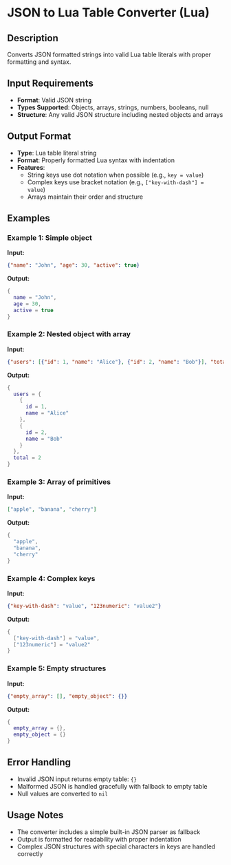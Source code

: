 # JSON to Lua Table Converter (Lua)

## Description
Converts JSON formatted strings into valid Lua table literals with proper formatting and syntax.

## Input Requirements
- **Format**: Valid JSON string
- **Types Supported**: Objects, arrays, strings, numbers, booleans, null
- **Structure**: Any valid JSON structure including nested objects and arrays

## Output Format
- **Type**: Lua table literal string
- **Format**: Properly formatted Lua syntax with indentation
- **Features**: 
  - String keys use dot notation when possible (e.g., `key = value`)
  - Complex keys use bracket notation (e.g., `["key-with-dash"] = value`)
  - Arrays maintain their order and structure

## Examples

### Example 1: Simple object
**Input:**
```json
{"name": "John", "age": 30, "active": true}
```
**Output:**
```lua
{
  name = "John",
  age = 30,
  active = true
}
```

### Example 2: Nested object with array
**Input:**
```json
{"users": [{"id": 1, "name": "Alice"}, {"id": 2, "name": "Bob"}], "total": 2}
```
**Output:**
```lua
{
  users = {
    {
      id = 1,
      name = "Alice"
    },
    {
      id = 2,
      name = "Bob"
    }
  },
  total = 2
}
```

### Example 3: Array of primitives
**Input:**
```json
["apple", "banana", "cherry"]
```
**Output:**
```lua
{
  "apple",
  "banana",
  "cherry"
}
```

### Example 4: Complex keys
**Input:**
```json
{"key-with-dash": "value", "123numeric": "value2"}
```
**Output:**
```lua
{
  ["key-with-dash"] = "value",
  ["123numeric"] = "value2"
}
```

### Example 5: Empty structures
**Input:**
```json
{"empty_array": [], "empty_object": {}}
```
**Output:**
```lua
{
  empty_array = {},
  empty_object = {}
}
```

## Error Handling
- Invalid JSON input returns empty table: `{}`
- Malformed JSON is handled gracefully with fallback to empty table
- Null values are converted to `nil`

## Usage Notes
- The converter includes a simple built-in JSON parser as fallback
- Output is formatted for readability with proper indentation
- Complex JSON structures with special characters in keys are handled correctly
